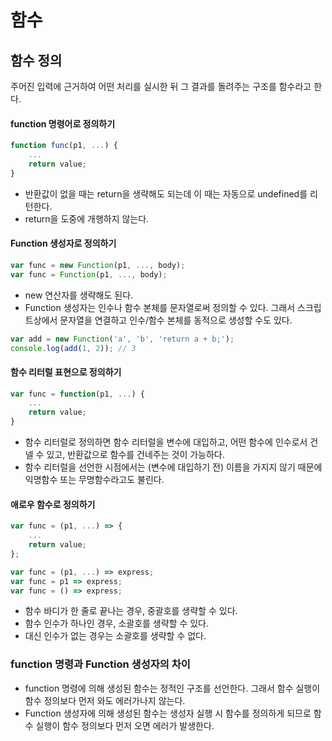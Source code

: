 # 함수

## 함수 정의

주어진 입력에 근거하여 어떤 처리를 실시한 뒤 그 결과를 돌려주는 구조를 함수라고 한다. 

#### function 명령어로 정의하기

```javascript
function func(p1, ...) {
    ...
    return value;
}
```

* 반환값이 없을 때는 return을 생략해도 되는데 이 때는 자동으로 undefined를 리턴한다.
* return을 도중에 개행하지 않는다.

#### Function 생성자로 정의하기

```javascript
var func = new Function(p1, ..., body);
var func = Function(p1, ..., body);
```

* new 연산자를 생략해도 된다.
* Function 생성자는 인수나 함수 본체를 문자열로써 정의할 수 있다. 그래서 스크립트상에서 문자열을 연결하고 인수/함수 본체를 동적으로 생성할 수도 있다. 

```javascript
var add = new Function('a', 'b', 'return a + b;');
console.log(add(1, 2)); // 3
```

#### 함수 리터럴 표현으로 정의하기

```javascript
var func = function(p1, ...) {
    ...
    return value;
}
```

* 함수 리터럴로 정의하면 함수 리터럴을 변수에 대입하고, 어떤 함수에 인수로서 건넬 수 있고, 반환값으로 함수를 건네주는 것이 가능하다.
* 함수 리터럴을 선언한 시점에서는 \(변수에 대입하기 전\) 이름을 가지지 않기 때문에 익명함수 또는 무명함수라고도 불린다.

#### 애로우 함수로 정의하기

```javascript
var func = (p1, ...) => {
    ...
    return value; 
};

var func = (p1, ...) => express;
var func = p1 => express;
var func = () => express;
```

* 함수 바디가 한 줄로 끝나는 경우, 중괄호를 생략할 수 있다.
* 함수 인수가 하나인 경우, 소괄호를 생략할 수 있다.
* 대신 인수가 없는 경우는 소괄호를 생략할 수 없다.

### function 명령과 Function 생성자의 차이

* function 명령에 의해 생성된 함수는 정적인 구조를 선언한다. 그래서 함수 실행이 함수 정의보다 먼저 와도 에러가나지 않는다.
* Function 생성자에 의해 생성된 함수는 생성자 실행 시 함수를 정의하게 되므로 함수 실행이 함수 정의보다 먼저 오면 에러가 발생한다.





